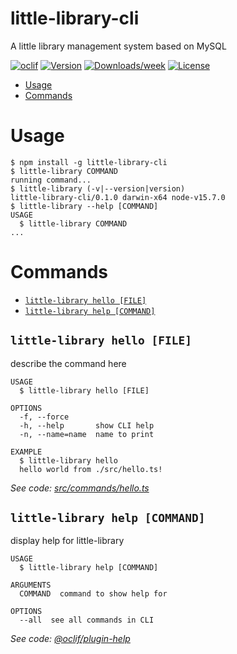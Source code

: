 little-library-cli
==================

A little library management system based on MySQL

[![oclif](https://img.shields.io/badge/cli-oclif-brightgreen.svg)](https://oclif.io)
[![Version](https://img.shields.io/npm/v/little-library-cli.svg)](https://npmjs.org/package/little-library-cli)
[![Downloads/week](https://img.shields.io/npm/dw/little-library-cli.svg)](https://npmjs.org/package/little-library-cli)
[![License](https://img.shields.io/npm/l/little-library-cli.svg)](https://github.com/frothywater/little-library-cli/blob/master/package.json)

<!-- toc -->
* [Usage](#usage)
* [Commands](#commands)
<!-- tocstop -->
# Usage
<!-- usage -->
```sh-session
$ npm install -g little-library-cli
$ little-library COMMAND
running command...
$ little-library (-v|--version|version)
little-library-cli/0.1.0 darwin-x64 node-v15.7.0
$ little-library --help [COMMAND]
USAGE
  $ little-library COMMAND
...
```
<!-- usagestop -->
# Commands
<!-- commands -->
* [`little-library hello [FILE]`](#little-library-hello-file)
* [`little-library help [COMMAND]`](#little-library-help-command)

## `little-library hello [FILE]`

describe the command here

```
USAGE
  $ little-library hello [FILE]

OPTIONS
  -f, --force
  -h, --help       show CLI help
  -n, --name=name  name to print

EXAMPLE
  $ little-library hello
  hello world from ./src/hello.ts!
```

_See code: [src/commands/hello.ts](https://github.com/frothywater/little-library-cli/blob/v0.1.0/src/commands/hello.ts)_

## `little-library help [COMMAND]`

display help for little-library

```
USAGE
  $ little-library help [COMMAND]

ARGUMENTS
  COMMAND  command to show help for

OPTIONS
  --all  see all commands in CLI
```

_See code: [@oclif/plugin-help](https://github.com/oclif/plugin-help/blob/v3.2.2/src/commands/help.ts)_
<!-- commandsstop -->
